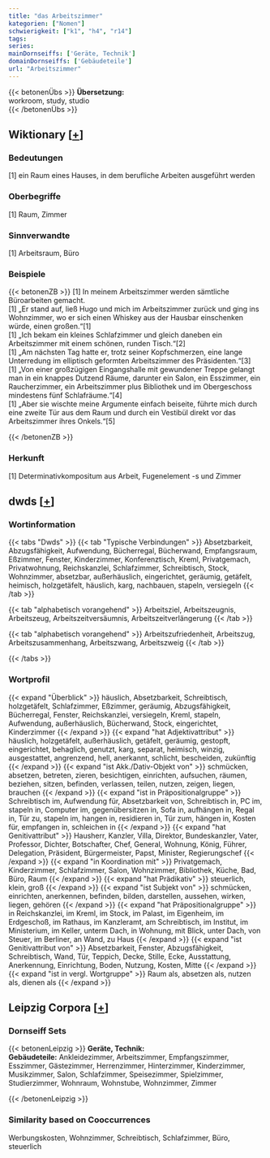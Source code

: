 ```yaml
---
title: "das Arbeitszimmer"
kategorien: ["Nomen"]
schwierigkeit: ["k1", "h4", "r14"]
tags:
series:
mainDornseiffs: ['Geräte, Technik']
domainDornseiffs: ['Gebäudeteile']
url: "Arbeitszimmer"
---
```


{{< betonenÜbs >}}
**Übersetzung:**  
workroom, study, studio  
{{< /betonenÜbs >}}

## Wiktionary [[+](https://de.wiktionary.org/wiki/Arbeitszimmer)]

### Bedeutungen
[1] ein Raum eines Hauses, in dem berufliche Arbeiten ausgeführt werden  

### Oberbegriffe
[1] Raum, Zimmer  

### Sinnverwandte
[1] Arbeitsraum, Büro  

### Beispiele
{{< betonenZB >}}
[1] In meinem Arbeitszimmer werden sämtliche Büroarbeiten gemacht.  
[1] „Er stand auf, ließ Hugo und mich im Arbeitszimmer zurück und ging ins Wohnzimmer, wo er sich einen Whiskey aus der Hausbar einschenken würde, einen großen.“[1]  
[1] „Ich bekam ein kleines Schlafzimmer und gleich daneben ein Arbeitszimmer mit einem schönen, runden Tisch.“[2]  
[1] „Am nächsten Tag hatte er, trotz seiner Kopfschmerzen, eine lange Unterredung im elliptisch geformten Arbeitszimmer des Präsidenten.“[3]  
[1] „Von einer großzügigen Eingangshalle mit gewundener Treppe gelangt man in ein knappes Dutzend Räume, darunter ein Salon, ein Esszimmer, ein Raucherzimmer, ein Arbeitszimmer plus Bibliothek und im Obergeschoss mindestens fünf Schlafräume.“[4]  
[1] „Aber sie wischte meine Argumente einfach beiseite, führte mich durch eine zweite Tür aus dem Raum und durch ein Vestibül direkt vor das Arbeitszimmer ihres Onkels.“[5]  

{{< /betonenZB >}}
### Herkunft
[1] Determinativkompositum aus Arbeit, Fugenelement -s und Zimmer  



## dwds [[+](https://www.dwds.de/wb/Arbeitszimmer)]

### Wortinformation
{{< tabs "Dwds" >}}
{{< tab "Typische Verbindungen" >}}
Absetzbarkeit, Abzugsfähigkeit, Aufwendung, Bücherregal, Bücherwand, Empfangsraum, Eßzimmer, Fenster, Kinderzimmer, Konferenztisch, Kreml, Privatgemach, Privatwohnung, Reichskanzlei, Schlafzimmer, Schreibtisch, Stock, Wohnzimmer, absetzbar, außerhäuslich, eingerichtet, geräumig, getäfelt, heimisch, holzgetäfelt, häuslich, karg, nachbauen, stapeln, versiegeln
{{< /tab >}}

{{< tab "alphabetisch vorangehend" >}}
Arbeitsziel, Arbeitszeugnis, Arbeitszeug, Arbeitszeitversäumnis, Arbeitszeitverlängerung
{{< /tab >}}

{{< tab "alphabetisch vorangehend" >}}
Arbeitszufriedenheit, Arbeitszug, Arbeitszusammenhang, Arbeitszwang, Arbeitszweig
{{< /tab >}}

{{< /tabs >}}

### Wortprofil
{{< expand "Überblick" >}} häuslich, Absetzbarkeit, Schreibtisch, holzgetäfelt, Schlafzimmer, Eßzimmer, geräumig, Abzugsfähigkeit, Bücherregal, Fenster, Reichskanzlei, versiegeln, Kreml, stapeln, Aufwendung, außerhäuslich, Bücherwand, Stock, eingerichtet, Kinderzimmer {{< /expand >}}
{{< expand "hat Adjektivattribut" >}} häuslich, holzgetäfelt, außerhäuslich, getäfelt, geräumig, gestopft, eingerichtet, behaglich, genutzt, karg, separat, heimisch, winzig, ausgestattet, angrenzend, hell, anerkannt, schlicht, bescheiden, zukünftig {{< /expand >}}
{{< expand "ist Akk./Dativ-Objekt von" >}} schmücken, absetzen, betreten, zieren, besichtigen, einrichten, aufsuchen, räumen, beziehen, sitzen, befinden, verlassen, teilen, nutzen, zeigen, liegen, brauchen {{< /expand >}}
{{< expand "ist in Präpositionalgruppe" >}} Schreibtisch im, Aufwendung für, Absetzbarkeit von, Schreibtisch in, PC im, stapeln in, Computer im, gegenübersitzen in, Sofa in, aufhängen in, Regal in, Tür zu, stapeln im, hangen in, residieren in, Tür zum, hängen in, Kosten für, empfangen in, schleichen in {{< /expand >}}
{{< expand "hat Genitivattribut" >}} Hausherr, Kanzler, Villa, Direktor, Bundeskanzler, Vater, Professor, Dichter, Botschafter, Chef, General, Wohnung, König, Führer, Delegation, Präsident, Bürgermeister, Papst, Minister, Regierungschef {{< /expand >}}
{{< expand "in Koordination mit" >}} Privatgemach, Kinderzimmer, Schlafzimmer, Salon, Wohnzimmer, Bibliothek, Küche, Bad, Büro, Raum {{< /expand >}}
{{< expand "hat Prädikativ" >}} steuerlich, klein, groß {{< /expand >}}
{{< expand "ist Subjekt von" >}} schmücken, einrichten, anerkennen, befinden, bilden, darstellen, aussehen, wirken, liegen, gehören {{< /expand >}}
{{< expand "hat Präpositionalgruppe" >}} in Reichskanzlei, im Kreml, im Stock, im Palast, im Eigenheim, im Erdgeschoß, im Rathaus, im Kanzleramt, am Schreibtisch, im Institut, im Ministerium, im Keller, unterm Dach, in Wohnung, mit Blick, unter Dach, von Steuer, im Berliner, an Wand, zu Haus {{< /expand >}}
{{< expand "ist Genitivattribut von" >}} Absetzbarkeit, Fenster, Abzugsfähigkeit, Schreibtisch, Wand, Tür, Teppich, Decke, Stille, Ecke, Ausstattung, Anerkennung, Einrichtung, Boden, Nutzung, Kosten, Mitte {{< /expand >}}
{{< expand "ist in vergl. Wortgruppe" >}} Raum als, absetzen als, nutzen als, dienen als {{< /expand >}}

## Leipzig Corpora [[+](https://corpora.uni-leipzig.de/en/res?word=Arbeitszimmer&corpusId=deu_newscrawl-public_2018)]

### Dornseiff Sets
{{< betonenLeipzig >}}
**Geräte, Technik:**  
**Gebäudeteile:** Ankleidezimmer, Arbeitszimmer, Empfangszimmer, Esszimmer, Gästezimmer, Herrenzimmer, Hinterzimmer, Kinderzimmer, Musikzimmer, Salon, Schlafzimmer, Speisezimmer, Spielzimmer, Studierzimmer, Wohnraum, Wohnstube, Wohnzimmer, Zimmer  

{{< /betonenLeipzig >}}

### Similarity based on Cooccurrences
Werbungskosten, Wohnzimmer, Schreibtisch, Schlafzimmer, Büro, steuerlich

